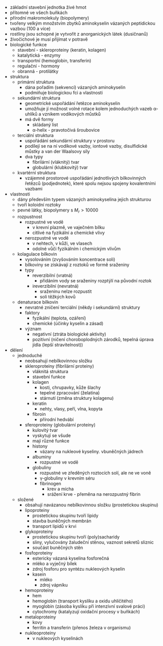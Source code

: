 - základní stavební jednotka živé hmot
- přítomné ve všech buňkách
- přírodní makromolekuly (biopolymery)
- tvořeny velkým množstvím zbytků aminokyselin vázaných peptidickou vazbou (100 a více)
- rostliny jsou schopné je vytvořit z anorganických látek (dusičnanů)
- živočichové je musí přijímat v potravě
- biologické funkce
	- stavební - skleroproteiny (keratin, kolagen)
	- katalytická - enzymy
	- transportní (hemoglobin, transferin)
	- regulační - hormony
	- obranná - protilátky
- struktura
	- primární struktura
		- dána pořadím (sekvencí) vázaných aminokyselin
		- podmiňuje biologickou fci a vlastnosti
	- sekundární struktura
		- geometrické uspořádání řetězce aminokyselin
		- umožňuje jí možnost volné rotace kolem jednoduchých vazeb α-uhlíků a vznikem vodíkových můstků
		- má dvě formy
			- skládaný list
			- α-helix - pravotočivá šroubovice
	- terciální struktura
		- uspořádání sekundární struktury v prostoru
		- podílejí se na ní vodíkové vazby, iontové vazby, disulfidické můstky a van der Waalsovy síly
		- dva typy
			- fibrilární (vláknitý) tvar
			- globulární (klubkovitý) tvar
	- kvartérní struktura
		- vzájemné prostorové uspořádání jednotlivých bílkovinných řetězců (podjednotek), které spolu nejsou spojeny kovalentními vazbami
- vlastnosti
	- dány především typem vázaných aminokyselina jejich strukturou
	- tvoří koloidní roztoky
	- pevné látky, biopolymery s $M_r > 10000$
	- rozpustnost
		- rozpustné ve vodě
			- v krevní plazmě, ve vaječném bílku
			- citlivé na fyzikální a chemické vlivy
		- nerozpustné ve vodě
			- v nehtech, v kůži, ve vlasech
			- odolné vůči fyzikálním i chemickým vlivům
	- kolagulace bílkovin
		- vysolováním (zvyšováním koncentrace soli)
		- bílkoviny se získávají z roztoků ve formě sraženiny
		- typy
			- reverzibilní (vratná)
				- přidáním vody se sraženiny rozptýlí na původní roztok
			- ireverzibilní (nevratná)
				- sraženinu nelze rozpustit
				- soli těžkých kovů
	- denaturace bílkovin
		- nevratné zničení terciální (někdy i sekundární) struktury
		- faktory
			- fyzikální (teplota, ozáření)
			- chemické (účinky kyselin a zásad)
		- význam
			- negativní (ztráta biologické aktivity)
			- pozitivní (ničení choroboplodných zárodků, tepelná úprava jídla (lepší stravitelnost))
- dělení
	- jednoduché
		- neobsahují nebílkovinnou složku
		- skleroproteiny (fibrilární proteiny)
			- vláknitá struktura
			- stavební funkce
			- kolagen
				- kosti, chrupavky, kůže šlachy
				- tepelné zpracování (želatina)
				- stárnutí (změna struktury kolagenu)
			- keratin
				- nehty, vlasy, peří, vlna, kopyta
			- fibroin
				- přírodní hedvábí
		- sferoproteiny (globulární proteiny)
			- kulovitý tvar
			- vyskytují se všude
			- mají různé funkce
			- histony
				- vázany na nukleové kyseliny. vbuněčných jádrech
			- albuminy
				- rozpustné ve vodě
			- globuliny
				- rozpustné ve zředěných roztocích solí, ale ne ve voně
				- γ-globuliny v krevním séru
				- fibrinogen
					- krev a mícha
					- srážení krve - přeměna na nerozpustný fibrin
	- složené
		- obsahují navázanou nebílkovinnou složku (prostetickou skupinu)
		- lipoproteiny
			- prostetickou skupinu tvoří lipidy
			- stavba buněčných membrán
			- transport lipidů v krvi
		- glykoproteiny
			- prostetickou skupinu tvoří (poly)sacharidy
			- sliny, vylučovány žaludeční stěnou, vaznost sekretů sliznic
			- součást buněčných stěn
		- fosfoproteiny
			- estericky vázaná kyselina fosforečná
			- mléko a vyječný bílek
			- zdroj fosforu pro syntézu nukleových kyselin
			- kasein
				- mléko
				- zdroj vápníku
		- hemoproteiny
			- hem
			- hemoglobin (transport kyslíku a oxidu uhličitého)
			- myoglobin (zásoba kyslíku při intenzivní svalové práci)
			- cytochromy (katalyzují oxidační procesy v buňkách)
		- metaloproteiny
			- kovy
			- ferritin a transferin (přenos železa v organismu)
		- nukleoproteiny
			- v nukleových kyselinách